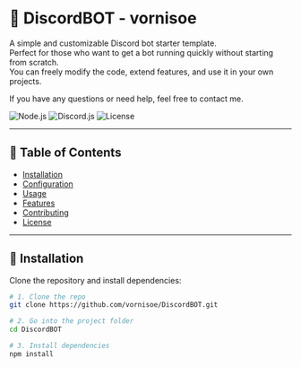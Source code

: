 # 🤖 DiscordBOT - vornisoe

A simple and customizable Discord bot starter template.  
Perfect for those who want to get a bot running quickly without starting from scratch.  
You can freely modify the code, extend features, and use it in your own projects.  

If you have any questions or need help, feel free to contact me.

![Node.js](https://img.shields.io/badge/Node.js-18.x-green)
![Discord.js](https://img.shields.io/badge/Discord.js-v14-blueviolet)
![License](https://img.shields.io/badge/License-MIT-blue)

---

## 📑 Table of Contents
- [Installation](#installation)
- [Configuration](#configuration)
- [Usage](#usage)
- [Features](#features)
- [Contributing](#contributing)
- [License](#license)

---

## 🚀 Installation
Clone the repository and install dependencies:
```bash
# 1. Clone the repo
git clone https://github.com/vornisoe/DiscordBOT.git

# 2. Go into the project folder
cd DiscordBOT

# 3. Install dependencies
npm install
